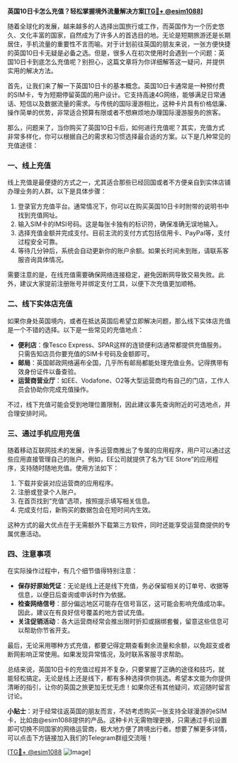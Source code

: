 **英国10日卡怎么充值？轻松掌握境外流量解决方案[[TG💪+ @esim1088](https://t.me/s/esim1088)]**

随着全球化的发展，越来越多的人选择出国旅行或工作，而英国作为一个历史悠久、文化丰富的国家，自然成为了许多人的首选目的地。无论是短期旅游还是长期居住，手机流量的重要性不言而喻。对于计划前往英国的朋友来说，一张方便快捷的英国10日卡无疑是必备之选。但是，很多人在初次使用时会遇到一个问题：英国10日卡到底怎么充值呢？别担心，这篇文章将为你详细解答这一疑问，并提供实用的解决方法。

首先，让我们来了解一下英国10日卡的基本概念。英国10日卡通常是一种预付费的SIM卡，专为短期停留英国的用户设计。它支持高速4G网络，能够满足日常通话、短信以及数据流量的需求。与传统的国际漫游相比，这种卡片具有价格低廉、操作简单的优势，非常适合预算有限或者不想麻烦地办理国际漫游服务的旅客。

那么，问题来了，当你购买了英国10日卡后，如何进行充值呢？其实，充值方式非常多样化，你可以根据自己的需求和习惯选择最合适的方案。以下是几种常见的充值途径：

### **一、线上充值**
线上充值是最便捷的方式之一，尤其适合那些已经回国或者不方便亲自到实体店铺办理业务的人群。以下是具体步骤：
1. 登录官方充值平台。通常情况下，你可以在购买英国10日卡时附带的说明书中找到充值网址。
2. 输入SIM卡的IMSI号码。这是每张卡独有的标识符，确保准确无误地输入。
3. 选择充值金额并完成支付。目前主流的支付方式包括信用卡、PayPal等，支付过程安全可靠。
4. 等待几分钟后，系统会自动更新你的账户余额。如果长时间未到账，请联系客服咨询具体情况。

需要注意的是，在线充值需要确保网络连接稳定，避免因断网导致交易失败。此外，建议大家提前注册账号并绑定支付工具，以便下次充值更加顺畅。

### **二、线下实体店充值**
如果你身处英国境内，或者在抵达英国后希望立即解决问题，那么线下实体店充值是一个不错的选择。以下是一些常见的充值地点：
- **便利店**：像Tesco Express、SPAR这样的连锁便利店通常都提供充值服务。只需告知店员你要充值的SIM卡号码及金额即可。
- **邮局**：英国邮政网络遍布全国，几乎所有邮局都能处理充值业务。记得携带有效身份证件以备查验。
- **运营商营业厅**：如EE、Vodafone、O2等大型运营商均有自己的门店，工作人员会协助你完成充值操作。

不过，线下充值可能会受到地理位置限制，因此建议事先查询附近的可选地点，并合理安排时间。

### **三、通过手机应用充值**
随着移动互联网技术的发展，许多运营商推出了专属的应用程序，用户可以通过这些应用直接管理自己的账户。例如，EE公司就提供了名为“EE Store”的应用程序，支持随时随地充值。使用方法如下：
1. 下载并安装对应运营商的应用程序。
2. 注册或登录个人账户。
3. 在首页找到“充值”选项，按照提示填写相关信息。
4. 完成支付后，新购买的数据包会在短时间内生效。

这种方式的最大优点在于无需额外下载第三方软件，同时还能享受运营商提供的专属优惠活动。

### **四、注意事项**
在实际操作过程中，有几个细节值得特别注意：
- **保存好原始凭证**：无论是线上还是线下充值，务必保留相关的订单号、收据等信息，以便日后查询或申诉时作为依据。
- **检查网络信号**：部分偏远地区可能存在信号盲区，这可能会影响充值成功率。因此，建议在有良好信号覆盖的地方尝试充值。
- **关注促销活动**：各大运营商经常会推出限时折扣或捆绑套餐，留意这些信息可以帮助你节省开支。

最后，无论采用哪种方式充值，都要记得定期查看剩余流量和余额，以免超支或者断网影响正常使用。如果发现异常情况，及时联系客服寻求帮助。

总结来说，英国10日卡的充值过程并不复杂，只要掌握了正确的途径和技巧，就能轻松搞定。无论是线上还是线下，都有多种选择供你挑选。希望本文能为你提供清晰的指引，让你的英国之旅更加无忧无虑！如果你还有其他疑问，欢迎随时留言讨论。

**小贴士**：对于经常往返英国的朋友而言，不妨考虑购买一张支持全球漫游的eSIM卡，比如由@esim1088提供的产品。这种卡片无需物理更换，只需通过手机设置即可切换不同国家的网络运营商，极大地方便了跨境出行者。想要了解更多详情，可以点击下方链接加入我们的Telegram群组交流哦！

[[TG💪+ @esim1088](https://t.me/s/esim1088) ![Image](https://i.postimg.cc/4NQfJmqS/Snipaste-2025-05-13-00-14-12.png)]